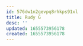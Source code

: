 ```yaml
---
id: 576dw1n2gevpq8rhkps91xl
title: Rudy G
desc: ''
updated: 1655573956178
created: 1655573956178
---
```


